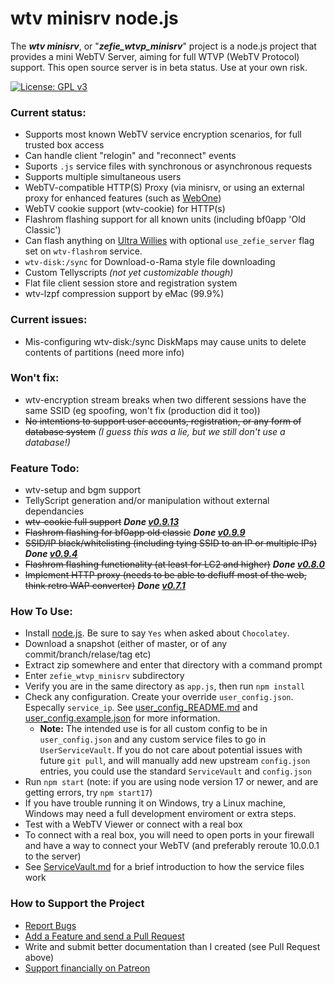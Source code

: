 # wtv minisrv node.js

The ***wtv minisrv***, or "***zefie_wtvp_minisrv***" project is a node.js project that provides a mini WebTV Server, aiming for full WTVP (WebTV Protocol) support.
This open source server is in beta status. Use at your own risk.

[![License: GPL v3](https://img.shields.io/badge/License-GPLv3-blue.svg)](https://www.gnu.org/licenses/gpl-3.0)

### Current status:
- Supports most known WebTV service encryption scenarios, for full trusted box access
- Can handle client "relogin" and "reconnect" events
- Suports `.js` service files with synchronous or asynchronous requests
- Supports multiple simultaneous users
- WebTV-compatible HTTP(S) Proxy (via minisrv, or using an external proxy for enhanced features (such as [WebOne](https://github.com/atauenis/webone))
- WebTV cookie support (wtv-cookie) for HTTP(s)
- Flashrom flashing support for all known units (including bf0app 'Old Classic')
- Can flash anything on [Ultra Willies](https://wtv.zefie.com/willie.php) with optional `use_zefie_server` flag set on `wtv-flashrom` service.
- `wtv-disk:/sync` for Download-o-Rama style file downloading
- Custom Tellyscripts *(not yet customizable though)*
- Flat file client session store and registration system
- wtv-lzpf compression support by eMac (99.9%)

### Current issues:
- Mis-configuring wtv-disk:/sync DiskMaps may cause units to delete contents of partitions (need more info)

### Won't fix:
- wtv-encryption stream breaks when two different sessions have the same SSID (eg spoofing, won't fix (production did it too))
- ~~No intentions to support user accounts, registration, or any form of database system~~ *(I guess this was a lie, but we still don't use a database!)*

### Feature Todo:
- wtv-setup and bgm support
- TellyScript generation and/or manipulation without external dependancies
- ~~wtv-cookie full support~~ ***Done [v0.9.13](https://github.com/zefie/zefie_wtvp_minisrv/releases/tag/v0.9.13)***
- ~~Flashrom flashing for bf0app old classic~~ ***Done [v0.9.9](https://github.com/zefie/zefie_wtvp_minisrv/releases/tag/v0.9.9)***
- ~~SSID/IP black/whitelisting (including tying SSID to an IP or multiple IPs)~~ ***Done [v0.9.4](https://github.com/zefie/zefie_wtvp_minisrv/releases/tag/v0.9.4)***
- ~~Flashrom flashing functionality (at least for LC2 and higher)~~ ***Done [v0.8.0](https://github.com/zefie/zefie_wtvp_minisrv/releases/tag/v0.8.0)***
- ~~Implement HTTP proxy (needs to be able to defluff most of the web, think retro WAP converter)~~ ***Done [v0.7.1](https://github.com/zefie/zefie_wtvp_minisrv/releases/tag/v0.7.1)***

### How To Use:
- Install [node.js](https://nodejs.org/en/download/). Be sure to say `Yes` when asked about `Chocolatey`.
- Download a snapshot (either of master, or of any commit/branch/relase/tag etc)
- Extract zip somewhere and enter that directory with a command prompt
- Enter `zefie_wtvp_minisrv` subdirectory
- Verify you are in the same directory as `app.js`, then run `npm install`
- Check any configuration. Create your override `user_config.json`. Especally `service_ip`. See [user_config_README.md](user_config_README.md) and [user_config.example.json](zefie_wtvp_minisrv/user_config.example.json) for more information.
  - **Note:** The intended use is for all custom config to be in `user_config.json` and any custom service files to go in `UserServiceVault`.  If you do not care about potential issues with future `git pull`, and will manually add new upstream `config.json` entries, you could use the standard `ServiceVault` and `config.json`
- Run `npm start` (note: if you are using node version 17 or newer, and are getting errors, try `npm start17`)
- If you have trouble running it on Windows, try a Linux machine, Windows may need a full development enviroment or extra steps.
- Test with a WebTV Viewer or connect with a real box
- To connect with a real box, you will need to open ports in your firewall and have a way to connect your WebTV (and preferably reroute 10.0.0.1 to the server)
- See [ServiceVault.md](ServiceVault.md) for a brief introduction to how the service files work

### How to Support the Project
- [Report Bugs](https://github.com/zefie/zefie_wtvp_minisrv/issues)
- [Add a Feature and send a Pull Request](https://github.com/zefie/zefie_wtvp_minisrv/pulls)
- Write and submit better documentation than I created (see Pull Request above)
- [Support financially on Patreon](https://www.patreon.com/zefie)
